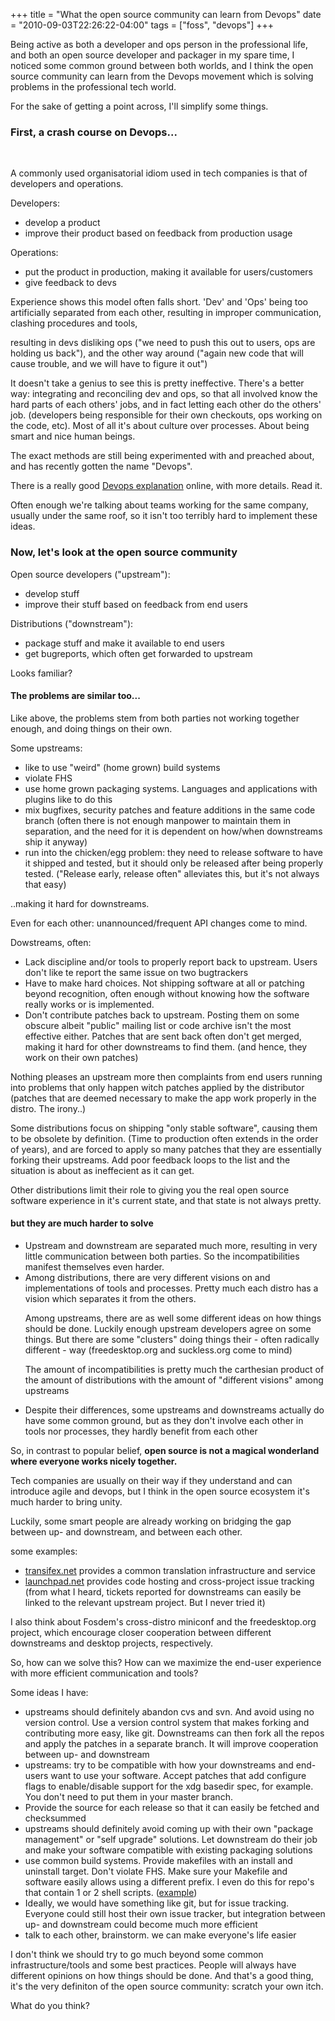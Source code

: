 +++
title = "What the open source community can learn from Devops"
date = "2010-09-03T22:26:22-04:00"
tags = ["foss", "devops"]
+++
<p>Being active as both a developer and ops person in the professional life, and both an open source developer and packager in my spare time, I noticed some common ground between both worlds, and I think the open source community can learn from the Devops movement which is solving problems in the professional tech world.</p>

<p>For the sake of getting a point across, I'll simplify some things.</p>

<h3>First, a crash course on Devops...</h3>

<p><!--more--><br />

A commonly used organisatorial idiom used in tech companies is that of developers and operations.</p>

<p>Developers:</p>

<ul>

<li>develop a product</li>

<li>improve their product based on feedback from production usage</li>

</ul>

<p>Operations:</p>

<ul>

<li>put the product in production, making it available for users/customers</li>

<li>give feedback to devs</li>

</ul>

<p>Experience shows this model often falls short.  'Dev' and 'Ops' being too artificially separated from each other, resulting in improper communication, clashing procedures and tools,<br />

resulting in devs disliking ops ("we need to push this out to users, ops are holding us back"), and the other way around ("again new code that will cause trouble, and we will have to figure it out")<br />

It doesn't take a genius to see this is pretty ineffective.  There's a better way: integrating and reconciling dev and ops, so that all involved know the hard parts of each others' jobs, and in fact letting each other do the others' job.  (developers being responsible for their own checkouts, ops working on the code, etc).  Most of all it's about culture over processes.  About being smart and nice human beings.<br />

The exact methods are still being experimented with and preached about, and has recently gotten the name "Devops".<br />

There is a really good <a href="http://www.jedi.be/blog/2010/02/12/what-is-this-devops-thing-anyway/">Devops explanation</a> online, with more details.  Read it.</p>

<p>Often enough we're talking about teams working for the same company, usually under the same roof, so it isn't too terribly hard to implement these ideas.</p>

<h3>Now, let's look at the open source community</h3>

<p>Open source developers ("upstream"):</p>

<ul>

<li>develop stuff</li>

<li>improve their stuff based on feedback from end users</li>

</ul>

<p>Distributions ("downstream"):</p>

<ul>

<li>package stuff and make it available to end users</li>

<li>get bugreports, which often get forwarded to upstream</li>

</ul>

<p>Looks familiar?</p>

<h4>The problems are similar too...</h4>

<p>Like above, the problems stem from both parties not working together enough, and doing things on their own.</p>

<p>Some upstreams:</p>

<ul>

<li>like to use "weird" (home grown) build systems</li>

<li>violate FHS</li>

<li>use home grown packaging systems. Languages and applications with plugins like to do this</li>

<li>mix bugfixes, security patches and feature additions in the same code branch (often there is not enough manpower to maintain them in separation, and the need for it is dependent on how/when downstreams ship it anyway)</li>

<li>run into the chicken/egg problem:  they need to release software to have it shipped and tested, but it should only be released after being properly tested.  ("Release early, release often" alleviates this, but it's not always that easy)

</ul>

<p>..making it hard for downstreams.<br />

Even for each other: unannounced/frequent API changes come to mind.</p>

<p>Dowstreams, often:</p>

<ul>

<li>Lack discipline and/or tools to properly report back to upstream.  Users don't like te report the same issue on two bugtrackers</li>

<li>Have to make hard choices.  Not shipping software at all or patching beyond recognition, often enough without knowing how the software really works or is implemented.</li>

<li>Don't contribute patches back to upstream.  Posting them on some obscure albeit "public" mailing list or code archive isn't the most effective either.  Patches that are sent back often don't get merged, making it hard for other downstreams to find them. (and hence, they work on their own patches)</li>

</ul>

<p>Nothing pleases an upstream more then complaints from end users running into problems that only happen witch patches applied by the distributor (patches that are deemed necessary to make the app work properly in the distro.  The irony..)</p>

<p>Some distributions focus on shipping "only stable software", causing them to be obsolete by definition. (Time to production often extends in the order of years), and are forced to apply so many patches that they are essentially forking their upstreams.  Add poor feedback loops to the list and the situation is about as ineffecient as it can get.<br />

Other distributions limit their role to giving you the real open source software experience in it's current state, and that state is not always pretty.</p>

<h4>but they are much harder to solve</h4>

<ul>

<li>Upstream and downstream are separated much more, resulting in very little communication between both parties.  So the incompatibilities manifest themselves even harder.</li>

<li>Among distributions, there are very different visions on and implementations of tools and processes.  Pretty much each distro has a vision which separates it from the others.<br />

Among upstreams, there are as well some different ideas on how things should be done.  Luckily enough upstream developers agree on some things.  But there are some "clusters" doing things their - often radically different - way (freedesktop.org and suckless.org come to mind)<br />

The amount of incompatibilities is pretty much the carthesian product of the amount of distributions with the amount of "different visions" among upstreams</li>

<li>Despite their differences, some upstreams and downstreams actually do have some common ground, but as they don't involve each other in tools nor processes, they hardly benefit from each other</li>

</ul>

<p>So, in contrast to popular belief, <b>open source is not a magical wonderland where everyone works nicely together.</b></p>

<p>Tech companies are usually on their way if they understand and can introduce agile and devops, but I think in the open source ecosystem it's much harder to bring unity.</p>

<p>Luckily, some smart people are already working on bridging the gap between up- and downstream, and between each other.<br />

some examples:</p>

<ul>

<li><a href="http://www.transifex.net/">transifex.net</a> provides a common translation infrastructure and service</li>

<li><a href="https://launchpad.net/">launchpad.net</a> provides code hosting and cross-project issue tracking (from what I heard, tickets reported for downstreams can easily be linked to the relevant upstream project.  But I never tried it)</li>

<p><!-- kde distro mailing list -->

</ul>

<p>I also think about Fosdem's cross-distro miniconf and the freedesktop.org project, which encourage closer cooperation between different downstreams and desktop projects, respectively.</p>

<p>So, how can we solve this?  How can we maximize the end-user experience with more efficient communication and tools?<br />

Some ideas I have:</p>

<ul>

<li>upstreams should definitely abandon cvs and svn.  And avoid using no version control.  Use a version control system that makes forking and contributing more easy, like git.  Downstreams can then fork all the repos and apply the patches in a separate branch.  It will improve cooperation between up- and downstream</li>

<li>upstreams: try to be compatible with how your downstreams and end-users want to use your software.  Accept patches that add configure flags to enable/disable support for the xdg basedir spec, for example.  You don't need to put them in your master branch.</li>

<li>Provide the source for each release so that it can easily be fetched and checksummed</li>

<li>upstreams should definitely avoid coming up with their own "package management" or "self upgrade" solutions.  Let downstream do their job and make your software compatible with existing packaging solutions</li>

<li>use common build systems.  Provide makefiles with an install and uninstall target.  Don't violate FHS.  Make sure your Makefile and software easily allows using a different prefix.  I even do this for repo's that contain 1 or 2 shell scripts. (<a href="http://github.com/Dieterbe/libui-sh/blob/master/Makefile">example</a>)

<li>Ideally, we would have something like git, but for issue tracking.  Everyone could still host their own issue tracker, but integration between up- and downstream could become much more efficient</li>

<li>talk to each other, brainstorm.  we can make everyone's life easier</li>

</ul>

<p>I don't think we should try to go much beyond some common infrastructure/tools and some best practices.  People will always have different opinions on how things should be done.  And that's a good thing, it's the very definiton of the open source community: scratch your own itch.</p>

<p>What do you think?</p>
